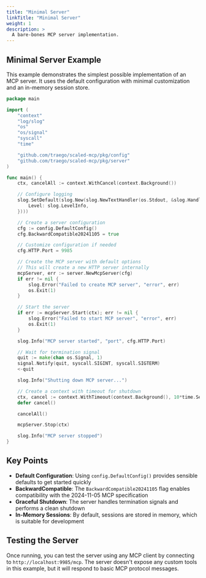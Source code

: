 ```yaml
---
title: "Minimal Server"
linkTitle: "Minimal Server"
weight: 1
description: >
  A bare-bones MCP server implementation.
---
```


## Minimal Server Example

This example demonstrates the simplest possible implementation of an MCP server. It uses the default configuration with minimal customization and an in-memory session store.

```go
package main

import (
	"context"
	"log/slog"
	"os"
	"os/signal"
	"syscall"
	"time"

	"github.com/traego/scaled-mcp/pkg/config"
	"github.com/traego/scaled-mcp/pkg/server"
)

func main() {
	ctx, cancelAll := context.WithCancel(context.Background())

	// Configure logging
	slog.SetDefault(slog.New(slog.NewTextHandler(os.Stdout, &slog.HandlerOptions{
		Level: slog.LevelInfo,
	})))

	// Create a server configuration
	cfg := config.DefaultConfig()
	cfg.BackwardCompatible20241105 = true

	// Customize configuration if needed
	cfg.HTTP.Port = 9985

	// Create the MCP server with default options
	// This will create a new HTTP server internally
	mcpServer, err := server.NewMcpServer(cfg)
	if err != nil {
		slog.Error("Failed to create MCP server", "error", err)
		os.Exit(1)
	}

	// Start the server
	if err := mcpServer.Start(ctx); err != nil {
		slog.Error("Failed to start MCP server", "error", err)
		os.Exit(1)
	}

	slog.Info("MCP server started", "port", cfg.HTTP.Port)

	// Wait for termination signal
	quit := make(chan os.Signal, 1)
	signal.Notify(quit, syscall.SIGINT, syscall.SIGTERM)
	<-quit

	slog.Info("Shutting down MCP server...")

	// Create a context with timeout for shutdown
	ctx, cancel := context.WithTimeout(context.Background(), 10*time.Second)
	defer cancel()

	cancelAll()

	mcpServer.Stop(ctx)

	slog.Info("MCP server stopped")
}
```

## Key Points

- **Default Configuration**: Using `config.DefaultConfig()` provides sensible defaults to get started quickly
- **BackwardCompatible**: The `BackwardCompatible20241105` flag enables compatibility with the 2024-11-05 MCP specification
- **Graceful Shutdown**: The server handles termination signals and performs a clean shutdown
- **In-Memory Sessions**: By default, sessions are stored in memory, which is suitable for development

## Testing the Server

Once running, you can test the server using any MCP client by connecting to `http://localhost:9985/mcp`. The server doesn't expose any custom tools in this example, but it will respond to basic MCP protocol messages.
